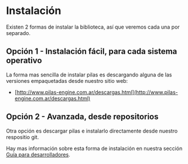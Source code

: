 # Instalación

Existen 2 formas de instalar la biblioteca, así que veremos cada una por separado.

## Opción 1 - Instalación fácil, para cada sistema operativo

La forma mas sencilla de instalar pilas es descargando alguna de las versiones empaquetadas desde nuestro sitio web:

 - [http://www.pilas-engine.com.ar/descargas.html](http://www.pilas-engine.com.ar/descargas.html)

## Opción 2 - Avanzada, desde repositorios

Otra opción es descargar pilas e instalarlo directamente desde nuestro respositio git.

Hay mas información sobre esta forma de instalación en nuestra sección [Guía para desarrolladores](desarrolladores.md).
